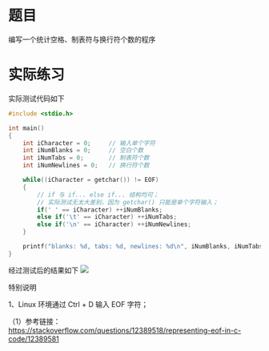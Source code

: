 # 题目

编写一个统计空格、制表符与换行符个数的程序

# 实际练习

实际测试代码如下

```c
#include <stdio.h>

int main()
{
    int iCharacter = 0;     // 输入单个字符
    int iNumBlanks = 0;     // 空白个数
    int iNumTabs = 0;       // 制表符个数
    int iNumNewlines = 0;   // 换行符个数

    while((iCharacter = getchar()) != EOF)
    {
        // if 与 if... else if... 结构均可；
        // 实际测试无太大差别，因为 getchar() 只能是单个字符输入；
        if(' ' == iCharacter) ++iNumBlanks;
        else if('\t' == iCharacter) ++iNumTabs;
        else if('\n' == iCharacter) ++iNumNewlines;
    }

    printf("blanks: %d, tabs: %d, newlines: %d\n", iNumBlanks, iNumTabs, iNumNewlines);
}
```

经过测试后的结果如下
![](https://gitee.com/FightingBoom/BlogPictures/raw/master/img_20200821/20220109152443.png)


特别说明

1、Linux 环境通过 Ctrl + D 输入 EOF 字符；

（1）参考链接：https://stackoverflow.com/questions/12389518/representing-eof-in-c-code/12389581